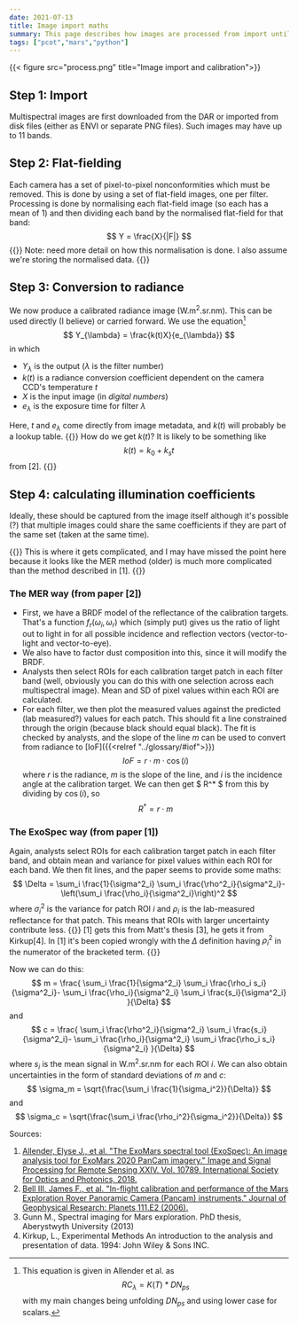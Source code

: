 ```yaml
---
date: 2021-07-13
title: Image import maths
summary: This page describes how images are processed from import until reflectance.
tags: ["pcot","mars","python"]
---
```



{{< figure src="process.png" title="Image import and calibration">}}

## Step 1: Import

Multispectral images are first downloaded from the DAR or imported from
disk files (either as ENVI or separate PNG files). Such images may have up
to 11 bands.

## Step 2: Flat-fielding

Each camera has a set of pixel-to-pixel nonconformities which must be removed.
This is done by using a set of flat-field images, one per filter. Processing
is done by normalising each flat-field image (so each has a mean of 1) and
then dividing each band by the normalised flat-field for that band:
$$
Y = \frac{X}{|F|}
$$
{{<important>}}
Note: need more detail on how this normalisation is done. I also assume
we're storing the normalised data.
{{</important>}}

## Step 3: Conversion to radiance
We now produce a calibrated radiance image (W.m<sup>2</sup>.sr.nm). This
can be used directly (I believe) or carried forward. We use the equation[^1]
$$
Y_{\lambda} = \frac{k(t)X}{e_{\lambda}}
$$
in which
* $Y_\lambda$ is the output ($\lambda$ is the filter number)
* $k(t)$ is a radiance conversion coefficient dependent on the camera CCD's
temperature $t$
* $X$ is the input image (in *digital numbers*)
* $e_\lambda$ is the exposure time for filter $\lambda$


Here, $t$ and $e_\lambda$ come directly from image metadata, and
$k(t)$ will probably be a lookup table.
{{<important>}}
How do we get $k(t)$? It is likely to be something like
$$
k(t) = k_0 + k_s t
$$
from [2].
{{</important>}}


## Step 4: calculating illumination coefficients
Ideally, these should be captured from the image itself although
it's possible (?) that multiple images could share the same
coefficients if they are part of the same set (taken at the same time).

{{<important>}}
This is where it gets complicated, and I may have missed the point here
because it looks like the MER method (older) is much more complicated
than the method described in [1]. 
{{</important>}}

### The MER way (from paper [2])
* First, we have a BRDF model of the reflectance of the calibration targets.
That's a function $f_r(\omega_i, \omega_r)$ which (simply put) gives us the
ratio of light out to light in for all possible incidence and
reflection vectors (vector-to-light and vector-to-eye).
* We also have to factor dust composition into this, since it will modify
the BRDF.
* Analysts then select ROIs for each calibration target patch in each
filter band (well, obviously you can do this with one selection across
each multispectral image). Mean and SD of pixel values within each ROI
are calculated.
* For each filter, we then plot the measured values against the predicted 
(lab measured?) values for each
patch. This should fit a line constrained through the origin (because black
should equal black). The fit is checked by analysts, and the slope of the line $m$ 
can be used to convert from radiance to [IoF]({{<relref "../glossary/#iof">}})
$$
IoF = r\cdot m \cdot \cos(i)
$$
where $r$ is the radiance, $m$ is the slope of the line, and $i$ is the
incidence angle at the calibration target. We can then get $ R^* $ from
this by dividing by $\cos(i)$, so
$$
R^* = r\cdot m
$$

### The ExoSpec way (from paper [1])
Again, analysts select ROIs for each calibration target patch in each filter band, and obtain mean and
variance for pixel values within each ROI for each band. We then fit lines, and the paper seems to provide some
maths:
$$
\Delta = \sum_i \frac{1}{\sigma^2_i} \sum_i \frac{\rho^2_i}{\sigma^2_i}-\left(\sum_i \frac{\rho_i}{\sigma^2_i}\right)^2
$$
where $\sigma^2_i$ is the variance for patch ROI $i$ and $\rho_i$ is the lab-measured reflectance for that patch. This means that 
ROIs with larger uncertainty contribute less. 
{{<important>}}
[1] gets this from Matt's thesis [3], he gets it from Kirkup[4]. In [1] it's been copied wrongly with the $\Delta$ definition having $\rho_i^2$
in the numerator of the bracketed term.
{{</important>}}

Now we can do this:
$$
m = \frac{
\sum_i \frac{1}{\sigma^2_i}
\sum_i \frac{\rho_i s_i}{\sigma^2_i}-
\sum_i \frac{\rho_i}{\sigma^2_i}
\sum_i \frac{s_i}{\sigma^2_i}
}{\Delta}
$$
and
$$
c = \frac{
\sum_i \frac{\rho^2_i}{\sigma^2_i}
\sum_i \frac{s_i}{\sigma^2_i}-
\sum_i \frac{\rho_i}{\sigma^2_i}
\sum_i \frac{\rho_i s_i}{\sigma^2_i}
}{\Delta}
$$
where $s_i$ is the mean signal in W.m<sup>2</sup>.sr.nm for each ROI $i$. We can also obtain uncertainties in the form
of standard deviations of $m$ and $c$:
$$
\sigma_m = \sqrt{\frac{\sum_i \frac{1}{\sigma_i^2}}{\Delta}}
$$
and
$$
\sigma_c = \sqrt{\frac{\sum_i \frac{\rho_i^2}{\sigma_i^2}}{\Delta}}
$$


Sources: 
1. [Allender, Elyse J., et al. "The ExoMars spectral tool (ExoSpec): An image analysis tool for ExoMars 2020 PanCam imagery." Image and Signal Processing for Remote Sensing XXIV. Vol. 10789. International Society for Optics and Photonics, 2018.](https://research-repository.st-andrews.ac.uk/bitstream/handle/10023/16973/Allender_2018_ExoMars_SPIE_107890I.pdf)
2. [Bell III, James F., et al. "In-flight calibration and performance of the Mars Exploration Rover Panoramic Camera (Pancam) instruments." Journal of Geophysical Research: Planets 111.E2 (2006).](https://agupubs.onlinelibrary.wiley.com/doi/pdfdirect/10.1029/2005JE002444)
3. Gunn M., Spectral imaging for Mars exploration. PhD thesis, Aberystwyth University (2013)
4. Kirkup, L., Experimental Methods An introduction to the analysis and presentation of data. 1994: John Wiley & Sons INC.


[^1]: This equation is given in Allender et al. as 
$$
RC_{\lambda} = K(T) * DN_{ps}
$$
with my main changes being unfolding $DN_{ps}$ and using lower case
for scalars.

